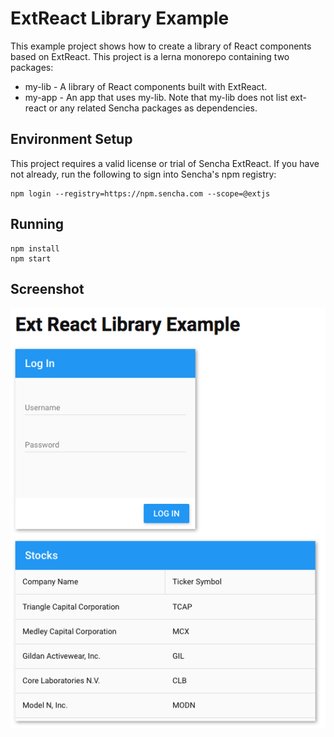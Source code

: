 # ExtReact Library Example

This example project shows how to create a library of React components based on ExtReact.  This project is a lerna monorepo containing two packages:

* my-lib - A library of React components built with ExtReact.
* my-app - An app that uses my-lib.  Note that my-lib does not list ext-react or any related Sencha packages as dependencies.

## Environment Setup

This project requires a valid license or trial of Sencha ExtReact.  If you have not already, run the following to sign into Sencha's npm registry:

```
npm login --registry=https://npm.sencha.com --scope=@extjs
```

## Running

```
npm install
npm start
```

## Screenshot

![screenshot](screenshot.png)

